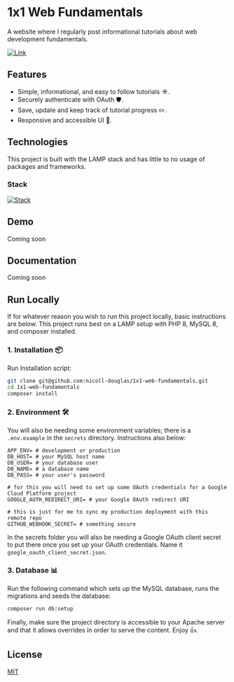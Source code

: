 # 1x1 Web Fundamentals

A website where I regularly post informational tutorials about web development fundamentals.

[![Link](https://img.shields.io/badge/Live_At-https://1x1.nicolldouglas.dev-3d56a0)](https://1x1.nicolldouglas.dev)

## Features

- Simple, informational, and easy to follow tutorials ☀️.
- Securely authenticate with OAuth 🛡️.
- Save, update and keep track of tutorial progress ✏️.
- Responsive and accessible UI 📱.

## Technologies

This project is built with the LAMP stack and has little to no usage of packages and frameworks.

### Stack

[![Stack](https://skillicons.dev/icons?i=html,css,js,php,mysql,ubuntu)](https://skillicons.dev)

## Demo

Coming soon

## Documentation

Coming soon

## Run Locally

If for whatever reason you wish to run this project locally, basic instructions are below. This project runs best on a LAMP setup with PHP 8, MySQL 8, and composer installed.

### 1. Installation 📦

Run Installation script:

```bash
git clone git@github.com:nicoll-douglas/1x1-web-fundamentals.git
cd 1x1-web-fundamentals
composer install
```

### 2. Environment 🛠️

You will also be needing some environment variables; there is a `.env.example` in the `secrets` directory. Instructions also below:

```
APP_ENV= # development or production
DB_HOST= # your MySQL host name
DB_USER= # your database user
DB_NAME= # a database name
DB_PASS= # your user's password

# for this you will need to set up some OAuth credentials for a Google Cloud Platform project
GOOGLE_AUTH_REDIRECT_URI= # your Google OAuth redirect URI

# this is just for me to sync my production deployment with this remote repo
GITHUB_WEBHOOK_SECRET= # something secure
```

In the secrets folder you will also be needing a Google OAuth client secret to put there once you set up your OAuth credentials. Name it `google_oauth_client_secret.json`.

### 3. Database 📊

Run the following command which sets up the MySQL database, runs the migrations and seeds the database:

```bash
composer run db:setup
```

Finally, make sure the project directory is accessible to your Apache server and that it allows overrides in order to serve the content. Enjoy 👍.

## License

[MIT](https://choosealicense.com/licenses/mit/)
